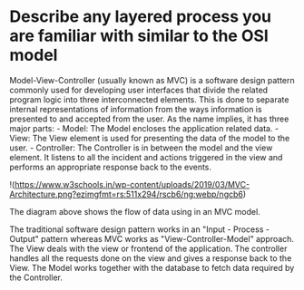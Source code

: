 # Describe any layered process you are familiar with similar to the OSI model 
Model-View-Controller (usually known as MVC) is a software design pattern commonly used for developing user interfaces that divide the related program logic into three interconnected elements. This is done to separate internal representations of information from the ways information is presented to and accepted from the user. As the name implies,  it has three major parts:
    - Model: The Model encloses the application related data.
    - View: The View element is used for presenting the data of the model to the user.
    - Controller: The Controller is in between the model and the view element. It listens to all the incident and actions triggered in the view and performs an appropriate response back to the events.

!(https://www.w3schools.in/wp-content/uploads/2019/03/MVC-Architecture.png?ezimgfmt=rs:511x294/rscb6/ng:webp/ngcb6)

 The diagram above shows the flow of data using in an MVC model.
 
 The traditional software design pattern works in an "Input - Process - Output" pattern whereas MVC works as "View-Controller-Model" approach. The View deals with the view or frontend of the application. The controller handles all the requests done on the view and gives a response back to the View. The Model works together with the database to fetch data required by the Controller.

 